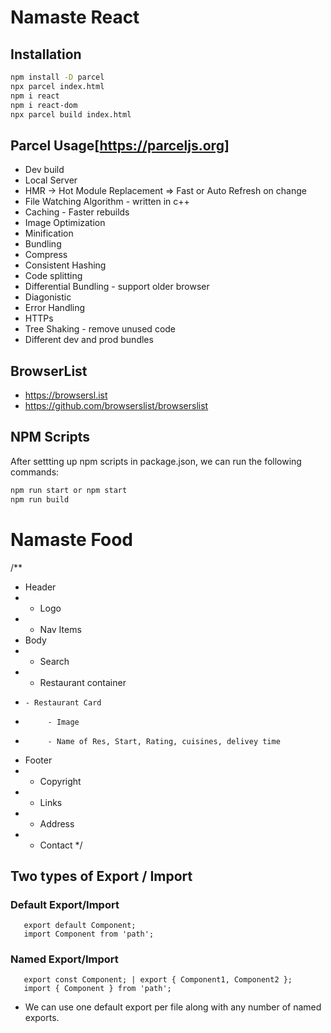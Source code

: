 # Namaste React

## Installation
```bash
npm install -D parcel
npx parcel index.html
npm i react
npm i react-dom
npx parcel build index.html
```

## Parcel Usage[https://parceljs.org]
- Dev build
- Local Server
- HMR -> Hot Module Replacement => Fast or Auto Refresh on change
- File Watching Algorithm - written in c++
- Caching - Faster rebuilds
- Image Optimization
- Minification
- Bundling
- Compress
- Consistent Hashing
- Code splitting
- Differential Bundling - support older browser
- Diagonistic
- Error Handling
- HTTPs
- Tree Shaking - remove unused code
- Different dev and prod bundles




## BrowserList
- https://browsersl.ist
- https://github.com/browserslist/browserslist


## NPM Scripts

After settting up npm scripts in package.json, we can run the following commands:

```bash
npm run start or npm start
npm run build
```

# Namaste Food

/**
 * Header
 *  - Logo
 *  - Nav Items
 * Body
 *  - Search
 *  - Restaurant container
 *     - Restaurant Card
 *          - Image
 *          - Name of Res, Start, Rating, cuisines, delivey time
 * Footer
 *  - Copyright
 *  - Links
 *  - Address
 *  - Contact
 */ 


 ## Two types of Export / Import

 ### Default Export/Import
 ```
    export default Component;
    import Component from 'path';
 ```
### Named Export/Import
 
 ```
    export const Component; | export { Component1, Component2 };
    import { Component } from 'path';

 ```

 - We can use one default export per file along with any number of named exports.